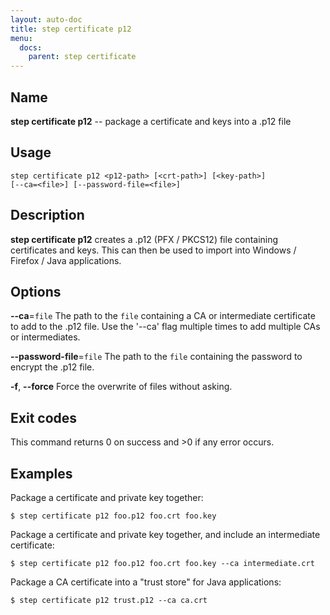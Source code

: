 ```yaml
---
layout: auto-doc
title: step certificate p12
menu:
  docs:
    parent: step certificate
---
```


## Name
**step certificate p12** -- package a certificate and keys into a .p12 file

## Usage

```raw
step certificate p12 <p12-path> [<crt-path>] [<key-path>]
[--ca=<file>] [--password-file=<file>]
```

## Description

**step certificate p12** creates a .p12 (PFX / PKCS12)
file containing certificates and keys. This can then be used to import
into Windows / Firefox / Java applications.

## Options


**--ca**=`file`
The path to the `file` containing a CA or intermediate certificate to
add to the .p12 file. Use the '--ca' flag multiple times to add
multiple CAs or intermediates.

**--password-file**=`file`
The path to the `file` containing the password to encrypt the .p12 file.

**-f**, **--force**
Force the overwrite of files without asking.

## Exit codes

This command returns 0 on success and >0 if any error occurs.

## Examples

Package a certificate and private key together:

```shell
$ step certificate p12 foo.p12 foo.crt foo.key
```

Package a certificate and private key together, and include an intermediate certificate:

```shell
$ step certificate p12 foo.p12 foo.crt foo.key --ca intermediate.crt
```

Package a CA certificate into a "trust store" for Java applications:

```shell
$ step certificate p12 trust.p12 --ca ca.crt
```

